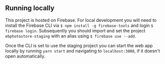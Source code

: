 ## Running locally

This project is hosted on Firebase. For local development you will need to install the Firebase CLI via `$ npm install -g firebase-tools` and login `$ firebase login`. Subsequently you should import and set the project `ebphotostore-staging` with an alias using `$ firebase use --add`.

Once the CLI is set to use the staging project you can start the web app locally by running `yarn start` and navigating to `localhost:3000`, if it doesn't open automatically.
